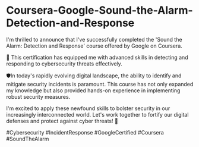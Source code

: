 # Coursera-Google-Sound-the-Alarm-Detection-and-Response

I'm thrilled to announce that I've successfully completed the 'Sound the Alarm: Detection and Response' course offered by Google on Coursera.

🚀 This certification has equipped me with advanced skills in detecting and responding to cybersecurity threats effectively.

🛡️In today's rapidly evolving digital landscape, the ability to identify and mitigate security incidents is paramount. This course has not only expanded my knowledge but also provided hands-on experience in implementing robust security measures.

I'm excited to apply these newfound skills to bolster security in our increasingly interconnected world. Let's work together to fortify our digital defenses and protect against cyber threats! 💪

#Cybersecurity #IncidentResponse #GoogleCertified #Coursera #SoundTheAlarm

